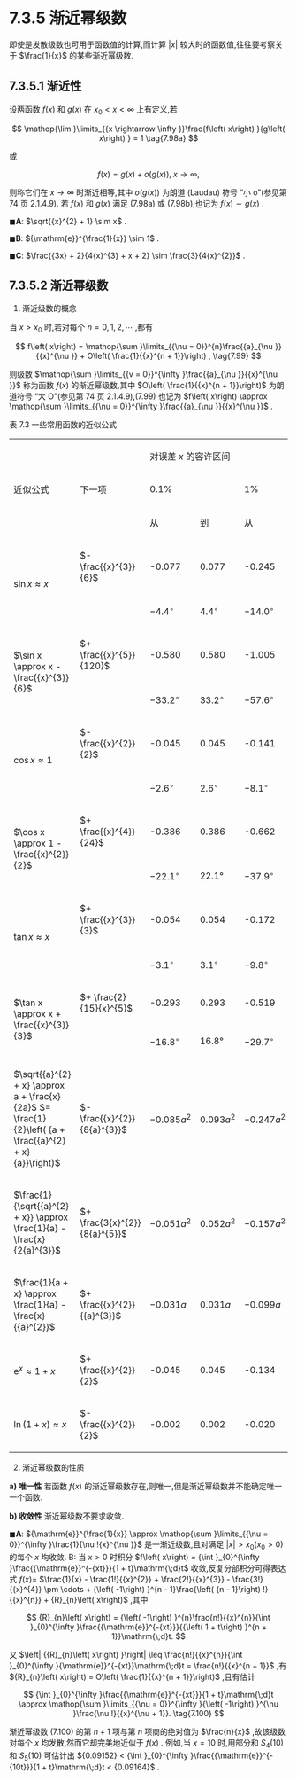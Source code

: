 # 7.3.5 渐近幂级数

即使是发散级数也可用于函数值的计算,而计算 $\left| x\right|$ 较大时的函数值,往往要考察关于 $\frac{1}{x}$ 的某些渐近幂级数.

## 7.3.5.1 渐近性

设两函数 $f\left( x\right)$ 和 $g\left( x\right)$ 在 ${x}_{0} < x < \infty$ 上有定义,若

$$
\mathop{\lim }\limits_{{x \rightarrow  \infty }}\frac{f\left( x\right) }{g\left( x\right) } = 1 \tag{7.98a}
$$

或

$$
f\left( x\right)  = g\left( x\right)  + o\left( {g\left( x\right) }\right) ,\;x \rightarrow  \infty , \tag{7.98b}
$$

则称它们在 $x \rightarrow  \infty$ 时渐近相等,其中 $o\left( {g\left( x\right) }\right)$ 为朗道 (Laudau) 符号 “小 o”(参见第 74 页 2.1.4.9). 若 $f\left( x\right)$ 和 $g\left( x\right)$ 满足 (7.98a) 或 (7.98b),也记为 $f\left( x\right)  \sim  g\left( x\right)$ .

$\blacksquare \mathbf{A}$: $\sqrt{{x}^{2} + 1} \sim  x$ .

$\blacksquare \mathbf{B}$: ${\mathrm{e}}^{\frac{1}{x}} \sim  1$ .

$\blacksquare \mathbf{C}$: $\frac{{3x} + 2}{4{x}^{3} + x + 2} \sim  \frac{3}{4{x}^{2}}$ .

## 7.3.5.2 渐近幂级数

1. 渐近级数的概念

当 $x > {x}_{0}$ 时,若对每个 $n = 0,1,2,\cdots$ ,都有

$$
f\left( x\right)  = \mathop{\sum }\limits_{{\nu  = 0}}^{n}\frac{{a}_{\nu }}{{x}^{\nu }} + O\left( \frac{1}{{x}^{n + 1}}\right) , \tag{7.99}
$$

则级数 $\mathop{\sum }\limits_{{v = 0}}^{\infty }\frac{{a}_{\nu }}{{x}^{\nu }}$ 称为函数 $f\left( x\right)$ 的渐近幂级数,其中 $O\left( \frac{1}{{x}^{n + 1}}\right)$ 为朗道符号 “大 O"(参见第 74 页 2.1.4.9),(7.99) 也记为 $f\left( x\right)  \approx  \mathop{\sum }\limits_{{\nu  = 0}}^{\infty }\frac{{a}_{\nu }}{{x}^{\nu }}$ .

表 7.3 一些常用函数的近似公式

<table><tr><td rowspan="3">

近似公式

</td><td rowspan="3">

下一项

</td><td colspan="6">

对误差 $x$ 的容许区间

</td></tr><tr><td colspan="2">

0.1%

</td><td colspan="2">

1%

</td><td colspan="2">

10%

</td></tr><tr><td>

从

</td><td>

到

</td><td>

从

</td><td>

到

</td><td>

从

</td><td>

到

</td></tr><tr><td rowspan="2">

$\sin x \approx  x$

</td><td>

$- \frac{{x}^{3}}{6}$

</td><td>

-0.077

</td><td>

0.077

</td><td>

-0.245

</td><td>

0.245

</td><td>

-0.786

</td><td>

0.786

</td></tr><tr><td/><td>

$- {4.4}^{ \circ  }$

</td><td>

${4.4}^{ \circ  }$

</td><td>

$- {14.0}^{ \circ  }$

</td><td>

14.0°

</td><td>

$- {45.0}^{ \circ  }$

</td><td>

${45.0}^{ \circ  }$

</td></tr><tr><td rowspan="2">

$\sin x \approx  x - \frac{{x}^{3}}{6}$

</td><td>

$+ \frac{{x}^{5}}{120}$

</td><td>

-0.580

</td><td>

0.580

</td><td>

-1.005

</td><td>

1.005

</td><td>

-1.632

</td><td>

1.632

</td></tr><tr><td/><td>

$- {33.2}^{ \circ  }$

</td><td>

${33.2}^{ \circ  }$

</td><td>

$- {57.6}^{ \circ  }$

</td><td>

57.6°

</td><td>

$- {93.5}^{ \circ  }$

</td><td>

${93.5}^{ \circ  }$

</td></tr><tr><td rowspan="2">

$\cos x \approx  1$

</td><td>

$- \frac{{x}^{2}}{2}$

</td><td>

-0.045

</td><td>

0.045

</td><td>

-0.141

</td><td>

0.141

</td><td>

-0.415

</td><td>

0.415

</td></tr><tr><td/><td>

$- {2.6}^{ \circ  }$

</td><td>

${2.6}^{ \circ  }$

</td><td>

$- {8.1}^{ \circ  }$

</td><td>

${8.1}^{ \circ  }$

</td><td>

$- {25.8}^{ \circ  }$

</td><td>

${25.8}^{ \circ  }$

</td></tr><tr><td rowspan="2">

$\cos x \approx  1 - \frac{{x}^{2}}{2}$

</td><td>

$+ \frac{{x}^{4}}{24}$

</td><td>

-0.386

</td><td>

0.386

</td><td>

-0.662

</td><td>

0.662

</td><td>

-1.036

</td><td>

1.036

</td></tr><tr><td/><td>

$- {22.1}^{ \circ  }$

</td><td>

22.1°

</td><td>

$- {37.9}^{ \circ  }$

</td><td>

37.9°

</td><td>

$- {59.3}^{ \circ  }$

</td><td>

59.3°

</td></tr><tr><td rowspan="2">

$\tan x \approx  x$

</td><td>

$+ \frac{{x}^{3}}{3}$

</td><td>

-0.054

</td><td>

0.054

</td><td>

-0.172

</td><td>

0.172

</td><td>

-0.517

</td><td>

0.517

</td></tr><tr><td/><td>

$- {3.1}^{ \circ  }$

</td><td>

${3.1}^{ \circ  }$

</td><td>

$- {9.8}^{ \circ  }$

</td><td>

${9.8}^{ \circ  }$

</td><td>

$- {29.6}^{ \circ  }$

</td><td>

29.6°

</td></tr><tr><td rowspan="2">

$\tan x \approx  x + \frac{{x}^{3}}{3}$

</td><td>

$+ \frac{2}{15}{x}^{5}$

</td><td>

-0.293

</td><td>

0.293

</td><td>

-0.519

</td><td>

0.519

</td><td>

-0.895

</td><td>

0.895

</td></tr><tr><td/><td>

$- {16.8}^{ \circ  }$

</td><td>

16.8°

</td><td>

$- {29.7}^{ \circ  }$

</td><td>

29.7°

</td><td>

$- {51.3}^{ \circ  }$

</td><td>

51.3°

</td></tr><tr><td>

$\sqrt{{a}^{2} + x} \approx  a + \frac{x}{2a}$ $= \frac{1}{2}\left( {a + \frac{{a}^{2} + x}{a}}\right)$

</td><td>

$- \frac{{x}^{2}}{8{a}^{3}}$

</td><td>

$- {0.085}{a}^{2}$

</td><td>

${0.093}{a}^{2}$

</td><td>

$- {0.247}{a}^{2}$

</td><td>

${0.328}{a}^{2}$

</td><td>

$- {0.607}{a}^{2}$

</td><td>

${1.545}{a}^{2}$

</td></tr><tr><td>

$\frac{1}{\sqrt{{a}^{2} + x}} \approx  \frac{1}{a} - \frac{x}{2{a}^{3}}$

</td><td>

$+ \frac{3{x}^{2}}{8{a}^{5}}$

</td><td>

$- {0.051}{a}^{2}$

</td><td>

${0.052}{a}^{2}$

</td><td>

$- {0.157}{a}^{2}$

</td><td>

${0.166}{a}^{2}$

</td><td>

$- {0.488}{a}^{2}$

</td><td>

${0.530}{a}^{2}$

</td></tr><tr><td>

$\frac{1}{a + x} \approx  \frac{1}{a} - \frac{x}{{a}^{2}}$

</td><td>

$+ \frac{{x}^{2}}{{a}^{3}}$

</td><td>

$- {0.031a}$

</td><td>

${0.031a}$

</td><td>

$- {0.099a}$

</td><td>

${0.099a}$

</td><td>

$- {0.301a}$

</td><td>

${0.301a}$

</td></tr><tr><td>

${\mathrm{e}}^{x} \approx  1 + x$

</td><td>

$+ \frac{{x}^{2}}{2}$

</td><td>

-0.045

</td><td>

0.045

</td><td>

-0.134

</td><td>

0.148

</td><td>

-0.375

</td><td>

0.502

</td></tr><tr><td>

$\ln \left( {1 + x}\right)  \approx  x$

</td><td>

$- \frac{{x}^{2}}{2}$

</td><td>

-0.002

</td><td>

0.002

</td><td>

-0.020

</td><td>

0.020

</td><td>

-0.176

</td><td>

0.230

</td></tr></table>

2. 渐近幂级数的性质

**a) 唯一性** 若函数 $f\left( x\right)$ 的渐近幂级数存在,则唯一,但是渐近幂级数并不能确定唯一一个函数.

**b) 收敛性** 渐近幂级数不要求收敛.

$\blacksquare \mathbf{A}$: ${\mathrm{e}}^{\frac{1}{x}} \approx  \mathop{\sum }\limits_{{\nu  = 0}}^{\infty }\frac{1}{\nu !{x}^{\nu }}$ 是一渐近级数,且对满足 $\left| x\right|  > {x}_{0}\left( {{x}_{0} > 0}\right)$ 的每个 $x$ 均收敛. B: 当 $x > 0$ 时积分 $f\left( x\right)  = {\int }_{0}^{\infty }\frac{{\mathrm{e}}^{-{xt}}}{1 + t}\mathrm{\;d}t$ 收敛,反复分部积分可得表达式 $f\left( x\right)  =$ $\frac{1}{x} - \frac{1!}{{x}^{2}} + \frac{2!}{{x}^{3}} - \frac{3!}{{x}^{4}} \pm  \cdots  + {\left( -1\right) }^{n - 1}\frac{\left( {n - 1}\right) !}{{x}^{n}} + {R}_{n}\left( x\right)$ ,其中

$$
{R}_{n}\left( x\right)  = {\left( -1\right) }^{n}\frac{n!}{{x}^{n}}{\int }_{0}^{\infty }\frac{{\mathrm{e}}^{-{xt}}}{{\left( 1 + t\right) }^{n + 1}}\mathrm{\;d}t.
$$

又 $\left| {{R}_{n}\left( x\right) }\right|  \leq  \frac{n!}{{x}^{n}}{\int }_{0}^{\infty }{\mathrm{e}}^{-{xt}}\mathrm{\;d}t = \frac{n!}{{x}^{n + 1}}$ ,有 ${R}_{n}\left( x\right)  = O\left( \frac{1}{{x}^{n + 1}}\right)$ ,且有估计

$$
{\int }_{0}^{\infty }\frac{{\mathrm{e}}^{-{xt}}}{1 + t}\mathrm{\;d}t \approx  \mathop{\sum }\limits_{{\nu  = 0}}^{\infty }{\left( -1\right) }^{\nu }\frac{\nu !}{{x}^{\nu  + 1}}. \tag{7.100}
$$

渐近幂级数 (7.100) 的第 $n + 1$ 项与第 $n$ 项商的绝对值为 $\frac{n}{x}$ ,故该级数对每个 $x$ 均发散,然而它却完美地近似于 $f\left( x\right)$ . 例如,当 $x = {10}$ 时,用部分和 ${S}_{4}\left( {10}\right)$ 和 ${S}_{5}\left( {10}\right)$ 可估计出 ${0.09152} < {\int }_{0}^{\infty }\frac{{\mathrm{e}}^{-{10t}}}{1 + t}\mathrm{\;d}t < {0.09164}$ .

